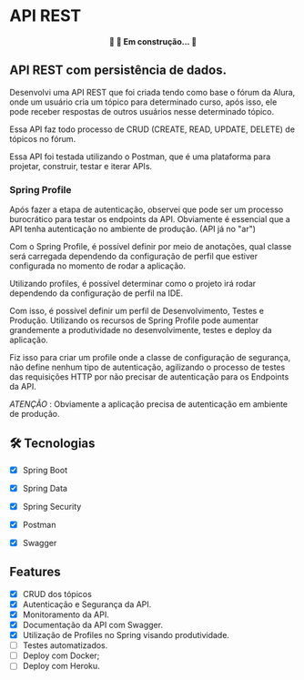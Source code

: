 # API REST

<h4 align="center"> 
	🚧   🚀 Em construção...  🚧
</h4>


## API REST com persistência de dados.

Desenvolvi uma API REST que foi criada tendo como base o fórum da Alura, onde um usuário cria um tópico para determinado
curso, após isso, ele pode receber respostas de outros usuários nesse determinado tópico.

Essa API faz todo processo de CRUD (CREATE, READ, UPDATE, DELETE) de tópicos no fórum.

Essa API foi testada utilizando o Postman, que é uma plataforma para projetar, construir, testar e iterar APIs.

### Spring Profile

Após fazer a etapa de autenticação, observei que pode ser um processo burocrático para testar os endpoints da API. Obviamente
é essencial que a API tenha autenticação no ambiente de produção. (API já no "ar")

Com o Spring Profile, é possível definir por meio de anotações, qual classe será carregada dependendo da configuração de
perfil que estiver configurada no momento de rodar a aplicação.

Utilizando profiles, é possível determinar como o projeto irá rodar dependendo da configuração de perfil na IDE.

Com isso, é possível definir um perfil de Desenvolvimento, Testes e Produção. Utilizando os recursos de Spring Profile
pode aumentar grandemente a produtividade no desenvolvimente, testes e deploy da aplicação.

Fiz isso para criar um profile onde a classe de configuração de segurança, não define nenhum tipo de autenticação, agilizando
o processo de testes das requisições HTTP por não precisar de autenticação para os Endpoints da API.

*ATENÇÃO* : Obviamente a aplicação precisa de autenticação em ambiente de produção.




## 🛠 Tecnologias

- [x] Spring Boot
- [x] Spring Data
- [x] Spring Security
- [x] Postman
- [x] Swagger



## Features

- [x] CRUD dos tópicos
- [x] Autenticação e Segurança da API.
- [x] Monitoramento da API.
- [x] Documentação da API com Swagger.
- [x] Utilização de Profiles no Spring visando produtividade.
- [ ] Testes automatizados.
- [ ] Deploy com Docker;
- [ ] Deploy com Heroku.